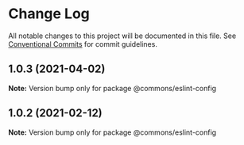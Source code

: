 # Change Log

All notable changes to this project will be documented in this file.
See [Conventional Commits](https://conventionalcommits.org) for commit guidelines.

## 1.0.3 (2021-04-02)

**Note:** Version bump only for package @commons/eslint-config





## 1.0.2 (2021-02-12)

**Note:** Version bump only for package @commons/eslint-config

